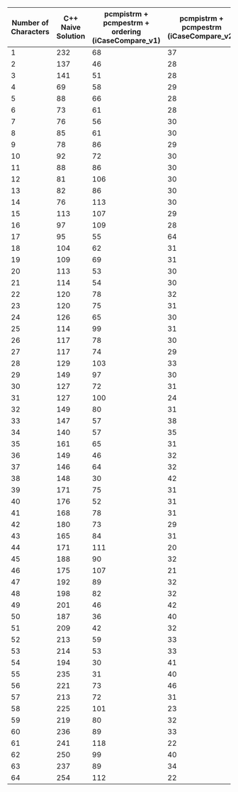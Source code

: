 | Number of Characters | C++ Naive Solution | pcmpistrm + pcmpestrm + ordering (iCaseCompare_v1) | pcmpistrm + pcmpestrm (iCaseCompare_v2) | pcmpestrm (iCaseCompare_v3) | 2 x 64 bit sub (iCaseCompare_v4) |
| ---------- | ---------- | ---------- | ---------- | ---------- | ---------- |
| 1 |232 |68 |37 |35 |44 |
| 2 |137 |46 |28 |27 |24 |
| 3 |141 |51 |28 |28 |23 |
| 4 |69 |58 |29 |27 |23 |
| 5 |88 |66 |28 |27 |25 |
| 6 |73 |61 |28 |28 |25 |
| 7 |76 |56 |30 |28 |25 |
| 8 |85 |61 |30 |29 |30 |
| 9 |78 |86 |29 |28 |44 |
| 10 |92 |72 |30 |30 |34 |
| 11 |88 |86 |30 |29 |25 |
| 12 |81 |106 |30 |30 |25 |
| 13 |82 |86 |30 |28 |25 |
| 14 |76 |113 |30 |29 |25 |
| 15 |113 |107 |29 |30 |26 |
| 16 |97 |109 |28 |28 |26 |
| 17 |95 |55 |64 |69 |65 |
| 18 |104 |62 |31 |46 |46 |
| 19 |109 |69 |31 |34 |38 |
| 20 |113 |53 |30 |31 |35 |
| 21 |114 |54 |30 |34 |27 |
| 22 |120 |78 |32 |32 |26 |
| 23 |120 |75 |31 |34 |27 |
| 24 |126 |65 |30 |33 |33 |
| 25 |114 |99 |31 |32 |47 |
| 26 |117 |78 |30 |34 |41 |
| 27 |117 |74 |29 |29 |28 |
| 28 |129 |103 |33 |33 |27 |
| 29 |149 |97 |30 |31 |26 |
| 30 |127 |72 |31 |32 |26 |
| 31 |127 |100 |24 |32 |26 |
| 32 |149 |80 |31 |32 |25 |
| 33 |147 |57 |38 |49 |54 |
| 34 |140 |57 |35 |49 |31 |
| 35 |161 |65 |31 |35 |27 |
| 36 |149 |46 |32 |36 |27 |
| 37 |146 |64 |32 |36 |27 |
| 38 |148 |30 |42 |49 |41 |
| 39 |171 |75 |31 |37 |27 |
| 40 |176 |52 |31 |36 |32 |
| 41 |168 |78 |31 |36 |39 |
| 42 |180 |73 |29 |36 |36 |
| 43 |165 |84 |31 |37 |28 |
| 44 |171 |111 |20 |35 |27 |
| 45 |188 |90 |32 |36 |27 |
| 46 |175 |107 |21 |38 |27 |
| 47 |192 |89 |32 |36 |29 |
| 48 |198 |82 |32 |36 |28 |
| 49 |201 |46 |42 |56 |40 |
| 50 |187 |36 |40 |66 |42 |
| 51 |209 |42 |32 |41 |33 |
| 52 |213 |59 |33 |40 |30 |
| 53 |214 |53 |33 |40 |29 |
| 54 |194 |30 |41 |51 |37 |
| 55 |235 |31 |40 |48 |39 |
| 56 |221 |73 |46 |50 |34 |
| 57 |213 |72 |31 |46 |41 |
| 58 |225 |101 |23 |41 |40 |
| 59 |219 |80 |32 |39 |35 |
| 60 |236 |89 |33 |41 |30 |
| 61 |241 |118 |22 |42 |30 |
| 62 |250 |99 |40 |42 |31 |
| 63 |237 |89 |34 |41 |31 |
| 64 |254 |112 |22 |42 |30 |
